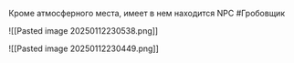 Кроме атмосферного места, имеет в нем находится NPC  #Гробовщик

![[Pasted image 20250112230538.png]]

![[Pasted image 20250112230449.png]]

